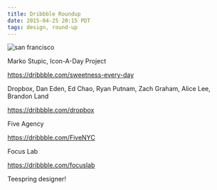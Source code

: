 ```yaml
---
title: Dribbble Roundup
date: 2015-04-25 20:15 PDT
tags: design, round-up
---
```


<img src="images/blog/sf-illustration.png" alt="san francisco" class="post-image" />

Marko Stupic, Icon-A-Day Project

https://dribbble.com/sweetness-every-day

Dropbox, Dan Eden, Ed Chao, Ryan Putnam, Zach Graham, Alice Lee, Brandon Land

https://dribbble.com/dropbox

Five Agency

https://dribbble.com/FiveNYC


Focus Lab

https://dribbble.com/focuslab

Teespring designer!
